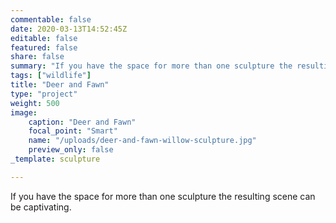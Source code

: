 ```yaml
---
commentable: false
date: 2020-03-13T14:52:45Z
editable: false
featured: false
share: false
summary: "If you have the space for more than one sculpture the resulting scene can be captivating."
tags: ["wildlife"]
title: "Deer and Fawn"
type: "project"
weight: 500
image: 
    caption: "Deer and Fawn"
    focal_point: "Smart"
    name: "/uploads/deer-and-fawn-willow-sculpture.jpg"
    preview_only: false
_template: sculpture

---
```

If you have the space for more than one sculpture the resulting scene can be captivating.

